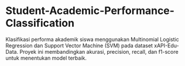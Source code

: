 # Student-Academic-Performance-Classification
Klasifikasi performa akademik siswa menggunakan Multinomial Logistic Regression dan Support Vector Machine (SVM) pada dataset xAPI-Edu-Data. Proyek ini membandingkan akurasi, precision, recall, dan f1-score untuk menentukan model terbaik.
